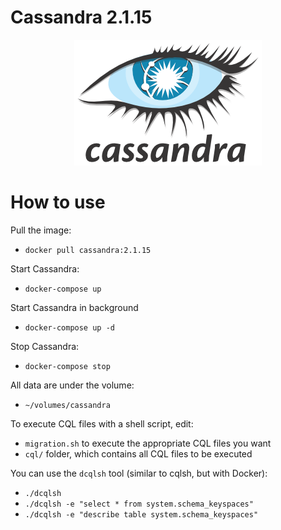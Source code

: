# Cassandra 2.1.15

<div align="center">
  <a href="https://hub.docker.com/_/cassandra/">
    <img src="https://raw.githubusercontent.com/docker-library/docs/fb8596d619703fc556e6d56e12584d8bfdf13785/cassandra/logo.png">
  </a>
</div>

# How to use

Pull the image:
- `docker pull cassandra:2.1.15`

Start Cassandra:
- `docker-compose up`

Start Cassandra in background
- `docker-compose up -d`

Stop Cassandra:
- `docker-compose stop`

All data are under the volume:
- `~/volumes/cassandra`

To execute CQL files with a shell script, edit:
- `migration.sh` to execute the appropriate CQL files you want
- `cql/` folder, which contains all CQL files to be executed

You can use the `dcqlsh` tool (similar to cqlsh, but with Docker):
- `./dcqlsh`
- `./dcqlsh -e "select * from system.schema_keyspaces"`
- `./dcqlsh -e "describe table system.schema_keyspaces"`
